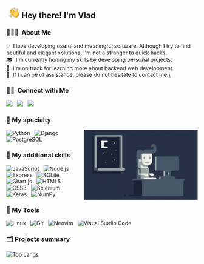<img alt="Hand Wave" src="./assets/hand-wave.gif" width='40' align="left"/><h2>Hey there! I'm Vlad</h2>

### 👨🏻‍💻 &nbsp;About Me

💡 &nbsp;I love developing useful and meaningful software. Although I try to find beutiful and elegant solutions, I'm not a stranger to quick hacks.\
🎓 &nbsp;I'm currently honing my skills by developing personal projects.\
🌱 &nbsp;I'm on track for learning more about backend web development.\
💬 &nbsp;If I can be of assistance, please do not hesitate to contact me.\

### 🤝🏻 &nbsp;Connect with Me
<!-- <p align="center"> -->
<a href="https://t.me/vanad1um3"><img src="https://img.shields.io/badge/-Vanad1um3-D14836?style=flat&color=26A5E4&logo=Telegram&logoColor=FFFFFF"/></a> &nbsp;
<a href="mailto:Vanad1um3@gmail.com"><img src="https://img.shields.io/badge/-Vanad1um3@gmail.com-D14836?style=flat&logo=Gmail&logoColor=white"/></a> &nbsp;
<a href="https://www.linkedin.com/in/vvladislav/"><img src="https://img.shields.io/badge/-linkedin.com/in/vvladislav-v?style=flat&logo=Linkedin&logoColor=white"/></a> &nbsp;
<!-- <p> -->

### 🦾 My specialty
<img alt="Night Coding2" src="./assets/night-coding.gif" align="right"/>

![Python](https://img.shields.io/static/v1?style=flat&message=Python&color=3776AB&logo=Python&logoColor=FFFFFF&label=) &nbsp;
![Django](https://img.shields.io/static/v1?style=flat&message=Django&color=092E20&logo=Django&logoColor=FFFFFF&label=) &nbsp;
![PostgreSQL](https://img.shields.io/static/v1?style=flat&message=PostgreSQL&color=4169E1&logo=PostgreSQL&logoColor=FFFFFF&label=) &nbsp;

### 🔨 My additional skills
![JavaScript](https://img.shields.io/static/v1?style=flat&message=JavaScript&color=222222&logo=JavaScript&logoColor=F7DF1E&label=) &nbsp;
![Node.js](https://img.shields.io/static/v1?style=flat&message=Node.js&color=339933&logo=Node.js&logoColor=FFFFFF&label=) &nbsp;
![Express](https://img.shields.io/static/v1?style=flat&message=Express&color=000000&logo=Express&logoColor=FFFFFF&label=) &nbsp;
![SQLite](https://img.shields.io/static/v1?style=flat&message=SQLite&color=003B57&logo=SQLite&logoColor=FFFFFF&label=) &nbsp;
![Chart.js](https://img.shields.io/static/v1?style=flat&message=Chart.js&color=FF6384&logo=Chart.js&logoColor=FFFFFF&label=) &nbsp;
![HTML5](https://img.shields.io/static/v1?style=flat&message=HTML5&color=E34F26&logo=HTML5&logoColor=FFFFFF&label=) &nbsp;
![CSS3](https://img.shields.io/static/v1?style=flat&message=CSS3&color=1572B6&logo=CSS3&logoColor=FFFFFF&label=) &nbsp;
![Selenium](https://img.shields.io/static/v1?style=flat&message=Selenium&color=43B02A&logo=Selenium&logoColor=FFFFFF&label=) &nbsp;
![Keras](https://img.shields.io/static/v1?style=flat&message=Keras&color=D00000&logo=Keras&logoColor=FFFFFF&label=) &nbsp;
![NumPy](https://img.shields.io/static/v1?style=flat&message=NumPy&color=013243&logo=NumPy&logoColor=FFFFFF&label=) &nbsp;

### 🧰 My Tools
![Linux](https://img.shields.io/static/v1?style=flat&message=Linux&color=222222&logo=Linux&logoColor=FCC624&label=) &nbsp;
![Git](https://img.shields.io/static/v1?style=flat&message=Git&color=F05032&logo=Git&logoColor=FFFFFF&label=) &nbsp;
![Neovim](https://img.shields.io/static/v1?style=flat&message=Neovim&color=57A143&logo=Neovim&logoColor=FFFFFF&label=) &nbsp;
![Visual Studio Code](https://img.shields.io/static/v1?style=flat&message=Visual+Studio+Code&color=007ACC&logo=Visual+Studio+Code&logoColor=FFFFFF&label=) &nbsp;


### 🗂️ Projects summary
![Top Langs](https://github-readme-stats.vercel.app/api/top-langs/?username=Vanad1um4&layout=compact&theme=prussian)
<!-- ![Vanad1um4's GitHub stats](https://github-readme-stats.vercel.app/api?username=Vanad1um4&show_icons=true&theme=transparent) -->



